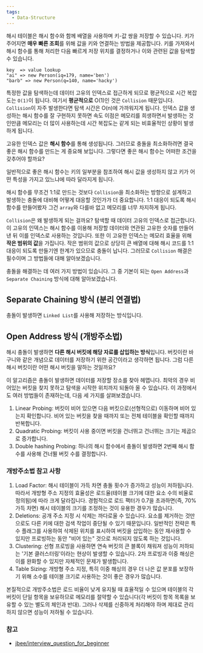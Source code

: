 ```yaml
---
tags:
  - Data-Structure
---
```

해시 테이블은 해시 함수와 함께 배열을 사용하며 키-값 쌍을 저장할 수 있습니다. 키가 주어지면 **매우 빠른 조회**를 위해 값을 키와 연결하는 방법을 제공합니다. 키를 가져와서 해시 함수를 통해 처리한 다음 빠르게 저장 위치를 결정하거나 이와 관련된 값을 탐색할 수 있습니다.

```block
key  => value lookup
"ai" => new Person(iq=179, name='ben')
"barb" => new Person(q=140, name='hacky')
```

특정한 값을 탐색하는데 데이터 고유의 인덱스로 접근하게 되므로 평균적으로 시간 복잡도는 `O(1)`이 됩니다. 여기서 **평균적으로** O(1)인 것은 `Collision` 때문입니다. `Collision`이 자주 발생한다면 탐색 시간은 O(n)에 가까워지게 됩니다. 인덱스 값을 생성하는 해시 함수를 잘 구현하지 못하면 속도 이점은 메모리를 희생하면서 발생하는 것인만큼 메모리는 더 많이 사용하는데 시간 복잡도는 같게 되는 비효율적인 상황이 발생하게 됩니다.

고유한 인덱스 값은 **해시 함수**를 통해 생성됩니다. 그러므로 충돌을 최소화하려면 결국 좋은 해시 함수를 만드는 게 중요해 보입니다. 그렇다면 좋은 해시 함수는 어떠한 조건을 갖추어야 할까요?

일반적으로 좋은 해시 함수는 키의 일부분을 참조하여 해시 값을 생성하지 않고 키가 어떤 특성을 가지고 있느냐에 따라 달라지게 됩니다.

해시 함수를 무조건 1:1로 만드는 것보다 `Collision`을 최소화하는 방향으로 설계하고 발생하는 충돌에 대비해 어떻게 대응할 것인가가 더 중요합니다. 1:1 대응이 되도록 해시 함수를 만들어봤자 그건 `array`와 다를바 없고 메모리를 너무 차지하게 됩니다.

`Collision`은 왜 발생하게 되는 걸까요? 탐색할 때 데이터 고유의 인덱스로 접근합니다. 이 고유의 인덱스는 해시 함수를 이용해 저장할 데이터와 연관된 고유한 숫자를 만들어 낸 뒤 이를 인덱스로 사용하는 것입니다. 또한 이 고유한 인덱스는 메모리 효율을 위해 **작은 범위의 값**을 가집니다. 작은 범위의 값으로 상당히 큰 배열에 대해 해시 코드를 1:1 대응이 되도록 만들기엔 한계가 있으므로 충돌이 납니다. 그러므로 `Collision` 해결은 필수이며 그 방법들에 대해 알아보겠습니다.

충돌을 해결하는 데 여러 가지 방법이 있습니다. 그 중 기본이 되는 `Open Address`과 `Separate Chaining` 방식에 대해 알아보겠습니다.

## Separate Chaining 방식 (분리 연결법)
충돌이 발생하면 `Linked List`를 사용해 저장하는 방식입니다.


## Open Address 방식 (개방주소법)
해시 충돌이 발생하면 **다른 해시 버킷에 해당 자료를 삽입하는 방식**입니다. 버킷이란 바구니와 같은 개념으로 데이터를 저장하기 위한 공간이라고 생각하면 됩니다. 그럼 다른 해시 버킷이란 어떤 해시 버킷을 말하는 것일까요?

이 알고리즘은 충돌이 발생하면 데이터를 저장할 장소를 찾아 헤맵니다. 최악의 경우 비어있는 버킷을 찾지 못하고 탐색을 시작한 위치까지 되돌아 올 수 있습니다. 이 과정에서도 여러 방법들이 존재하는데, 다음 세 가지를 살펴보겠습니다.
1. Linear Probing: 버킷이 비어 있으면 다음 버킷으로(선형적으로) 이동하며 비어 있는지 확인합니다. 비어 있는 버킷을 찾을 때까지 또는 전체 테이블을 확인할 때까지 반복합니다.
2. Quadratic Probing: 버킷이 사용 중이면 버킷을 건너뛰고 건너뛰는 크기는 제곱으로 증가합니다.
3. Double hashing Probing: 하나의 해시 함수에서 충돌이 발생하면 2번째 해시 함수를 사용해 건너뛸 버킷 수를 결정합니다.

### 개방주소법 참고 사항
1. Load Factor: 해시 테이블이 가득 차면 충돌 횟수가 증가하고 성능이 저하됩니다. 따라서 개방형 주소 지정의 효율성은 로드율(테이블 크기에 대한 요소 수의 비율로 정의됨)에 따라 크게 달라집니다. 경험적으로 로드 팩터가 0.7을 초과하면(즉, 70% 가득 차면) 해시 테이블의 크기를 조정하는 것이 유용한 경우가 많습니다.
2. Deletions: 공개 주소 지정 시 삭제는 까다로울 수 있습니다. 요소를 제거하는 것만으로도 다른 키에 대한 검색 작업이 중단될 수 있기 때문입니다. 일반적인 전략은 특수 플래그를 사용하여 삭제된 위치를 표시하여 버킷을 삽입하는 동안 재사용할 수 있지만 프로빙하는 동안 "비어 있는" 것으로 처리되지 않도록 하는 것입니다.
3. Clustering: 선형 프로빙을 사용하면 연속 버킷의 큰 블록이 채워져 성능이 저하되는 '기본 클러스터링'이라는 현상이 발생할 수 있습니다. 2차 프로빙과 이중 해싱은 이를 완화할 수 있지만 자체적인 문제가 발생합니다.
4. Table Sizing: 개방형 주소 지정, 특히 이중 해싱의 경우 더 나은 값 분포를 보장하기 위해 소수를 테이블 크기로 사용하는 것이 좋은 경우가 많습니다.

본질적으로 개방주소법은 로드 비율이 낮게 유지될 때 효율적일 수 있으며 테이블의 각 버킷이 단일 항목을 보유하므로 메모리를 절약할 수 있습니다(각 버킷이 항목 목록을 보유할 수 있는 별도의 체인과 반대). 그러나 삭제를 신중하게 처리해야 하며 제대로 관리하지 않으면 성능이 저하될 수 있습니다.

### 참고
- [jbee/interview_question_for_beginner](https://github.com/JaeYeopHan/Interview_Question_for_Beginner/blob/main/DataStructure/README.md#1-open-address-%EB%B0%A9%EC%8B%9D-%EA%B0%9C%EB%B0%A9%EC%A3%BC%EC%86%8C%EB%B2%95)